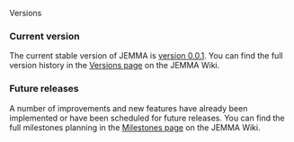 Versions
<!-- Remember: the first line always goes with the title-->
<!-- Please use h3 headers (###) inside these files -->

### Current version

The current stable version of JEMMA is <a href="http://github.com/ismb/jemma/wiki/Milestone-0.0.1" target="_parent">version 0.0.1</a>.
You can find the full version history in the <a href="http://github.com/ismb/jemma/wiki/Versions" target="_parent">Versions page</a> on the JEMMA Wiki.

### Future releases

A number of improvements and new features have already been implemented or have been scheduled for future releases.
You can find the full milestones planning in the <a href="http://github.com/ismb/jemma/wiki/Milestones" target="_parent">Milestones page</a> on the JEMMA Wiki.


